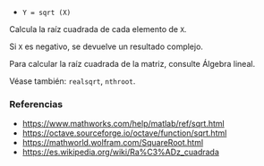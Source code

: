 * `Y = sqrt (X)`

Calcula la raíz cuadrada de cada elemento de `X`.

Si `X` es negativo, se devuelve un resultado complejo.

Para calcular la raíz cuadrada de la matriz, consulte Álgebra lineal.

Véase también: `realsqrt`, `nthroot`.

### Referencias

* https://www.mathworks.com/help/matlab/ref/sqrt.html
* https://octave.sourceforge.io/octave/function/sqrt.html
* https://mathworld.wolfram.com/SquareRoot.html
* https://es.wikipedia.org/wiki/Ra%C3%ADz_cuadrada
